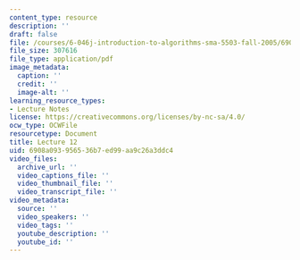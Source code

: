 ```yaml
---
content_type: resource
description: ''
draft: false
file: /courses/6-046j-introduction-to-algorithms-sma-5503-fall-2005/6908a093956536b7ed99aa9c26a3ddc4_lec12.pdf
file_size: 307616
file_type: application/pdf
image_metadata:
  caption: ''
  credit: ''
  image-alt: ''
learning_resource_types:
- Lecture Notes
license: https://creativecommons.org/licenses/by-nc-sa/4.0/
ocw_type: OCWFile
resourcetype: Document
title: Lecture 12
uid: 6908a093-9565-36b7-ed99-aa9c26a3ddc4
video_files:
  archive_url: ''
  video_captions_file: ''
  video_thumbnail_file: ''
  video_transcript_file: ''
video_metadata:
  source: ''
  video_speakers: ''
  video_tags: ''
  youtube_description: ''
  youtube_id: ''
---
```

